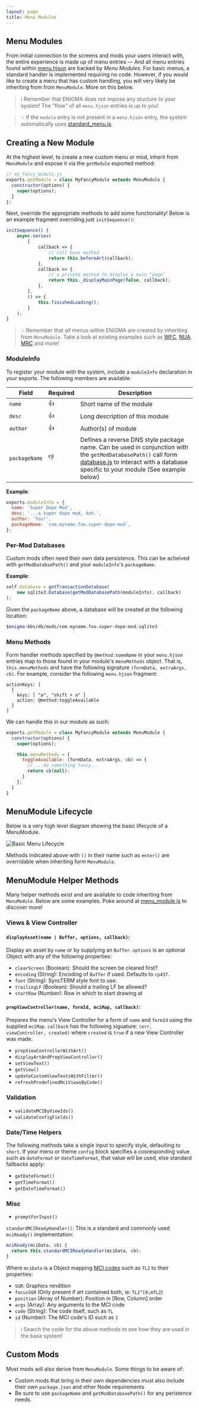 ```yaml
---
layout: page
title: Menu Modules
---
```

## Menu Modules
From initial connection to the screens and mods your users interact with, the entire experience is made up of menu entries — And all menu entries found within [menu.hjson](../configuration/menu-hjson.md) are backed by *Menu Modules*. For basic menus, a standard handler is implemented requiring no code. However, if you would like to create a menu that has custom handling, you will very likely be inheriting from from `MenuModule`. More on this below.

> :information_source: Remember that ENiGMA does not impose any stucture to your system! The "flow" of all `menu.hjson` entries is up to you!

> :bulb: If the `module` entry is not present in a `menu.hjson` entry, the system automatically uses [standard_menu.js](/core/standard_menu.js).

## Creating a New Module
At the highest level, to create a new custom menu or mod, inherit from `MenuModule` and expose it via the `getModule` exported method:

```javascript
// my_fancy_module.js
exports.getModule = class MyFancyModule extends MenuModule {
  constructor(options) {
    super(options);
  }
};
```

Next, override the appropriate methods to add some functionality! Below is an example fragment overriding just `initSequence()`:

```javascript
initSequence() {
    async.series(
        [
            callback => {
                // call base method
                return this.beforeArt(callback);
            },
            callback => {
                // a private method to display a main "page"
                return this._displayMainPage(false, callback);
            },
        ],
        () => {
            this.finishedLoading();
        }
    );
}
```

> :bulb: Remember that *all* menus within ENiGMA are created by inheriting from `MenuModule`. Take a look at existing examples such as [WFC](/core/wfc.js), [NUA](/core/nua.js), [MRC](/core/mrc.js) and more!

### ModuleInfo
To register your module with the system, include a `moduleInfo` declaration in your exports. The following members are available:

| Field | Required | Description |
|-------|----------|-------------|
| `name` | :+1: | Short name of the module |
| `desc` | :+1: | Long description of this module |
| `author` | :+1: | Author(s) of module |
| `packageName` | :-1: | Defines a reverse DNS style package name. Can be used in conjunction with the `getModDatabasePath()` call form [database.js](/core/database.js) to interact with a database specific to your module (See example below) |

**Example**:

```javascript
exports.moduleInfo = {
  name: 'Super Dope Mod',
  desc: '...a super dope mod, duh.',
  author: 'You!',
  packageName: `com.myname.foo.super-dope-mod`,
};
```

### Per-Mod Databases
Custom mods often need their own data persistence. This can be acheived with `getModDatabsePath()` and your `moduleInfo`'s `packageName`.

**Example**:
```javascript
self.database = getTransactionDatabase(
    new sqlite3.Database(getModDatabasePath(moduleInfo), callback)
);
```

Given the `packageName` above, a database will be created at the following location:
```bash
$enigma-bbs/db/mods/com.myname.foo.super-dope-mod.sqlite3
```

### Menu Methods
Form handler methods specified by `@method:someName` in your `menu.hjson` entries map to those found in your module's `menuMethods` object. That is, `this.menuMethods` and have the following signature `(formData, extraArgs, cb)`. For example, consider the following `menu.hjson` fragment:

```hjson
actionKeys: [
  {
    keys: [ "a", "shift + a" ]
    action: @method:toggleAvailable
  }
]
```

We can handle this in our module as such:
```javascript
exports.getModule = class MyFancyModule extends MenuModule {
  constructor(options) {
    super(options);

    this.menuMethods = {
      toggleAvailable: (formData, extraArgs, cb) => {
        // ...do something fancy...
        return cb(null);
      }
    };
  }
}
```

## MenuModule Lifecycle
Below is a very high level diagram showing the basic lifecycle of a MenuModule.

![Basic Menu Lifecycle](../../assets/images/basic_menu_lifecycle.png)

Methods indicated above with `()` in their name such as `enter()` are overridable when inheriting form `MenuModule`.

## MenuModule Helper Methods
Many helper methods exist and are available to code inheriting from `MenuModule`. Below are some examples. Poke around at [menu_module.js](../../../core/menu_module.js) to discover more!

### Views & View Controller
#### `displayAsset(name | Buffer, options, callback)`:
Display an asset by `name` or by supplying an `Buffer`.
`options` is an optional Object with any of the following properties:
* `clearScreen` (Boolean): Should the screen be cleared first?
* `encoding` (String): Encoding of `Buffer` if used. Defaults to `cp437`.
* `font` (String): SyncTERM style font to use.
* `trailingLF` (Boolean): Should a trailing LF be allowed?
* `startRow` (Number): Row in which to start drawing at

#### `prepViewController(name, formId, mciMap, callback)`:
Prepares the menu's View Controller for a form of `name` and `formId` using the supplied `mciMap`. `callback` has the following siguature: `(err, viewController, created)` where `created` is `true` if a new View Controller was made.


* `prepViewControllerWithArt()`
* `displayArtAndPrepViewController()`
* `setViewText()`
* `getView()`
* `updateCustomViewTextsWithFilter()`
* `refreshPredefinedMciViewsByCode()`

### Validation
* `validateMCIByViewIds()`
* `validateConfigFields()`

### Date/Time Helpers
The following methods take a single input to specify style, defaulting to `short`. If your menu or theme `config` block specifies a cooresponding value such as `dateFormat` or `dateTimeFormat`, that value will be used, else standard fallbacks apply:
* `getDateFormat()`
* `getTimeFormat()`
* `getDateTimeFormat()`

### Misc
* `promptForInput()`


`standardMCIReadyHandler()`: This is a standard and commonly used `mciReady()` implementation:

```javascript
mciReady(mciData, cb) {
  return this.standardMCIReadyHandler(mciData, cb);
}
```

Where `mciData` is a Object mapping [MCI codes](../art/mci.md) such as `TL2` to their properties:
* `SGR`: Graphics rendition
* `focusSGR` (Only present if art contained both, ie: `TL2^[0;mTL2`)
* `position` (Array of Number): Position in [Row, Column] order
* `args` (Array): Any arguments to the MCI code
* `code` (String): The code itself, such as `TL`
* `id` (Number): The MCI code's ID such as `1`

> :information_source: Search the code for the above methods to see how they are used in the base system!


## Custom Mods
Most mods will also derive from `MenuModule`. Some things to be aware of:
* Custom mods that bring in their own dependencies must also include their own `package.json` and other Node requirements
* Be sure to use `packageName` and `getModDatabasePath()` for any peristence needs.
